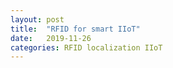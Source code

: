 ```yaml
---
layout: post
title:  "RFID for smart IIoT"
date:   2019-11-26
categories: RFID localization IIoT
---
```

